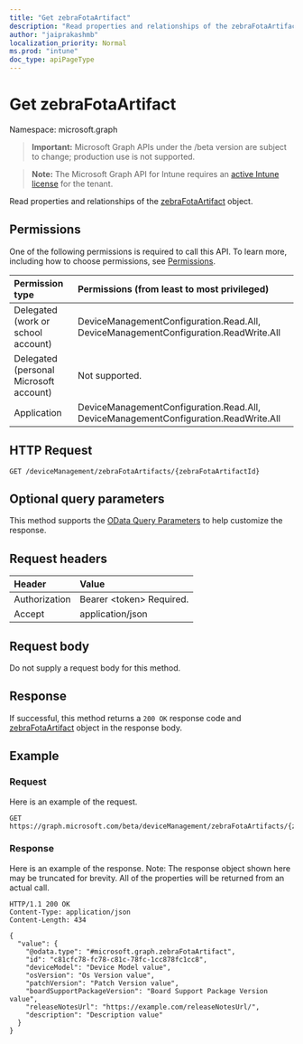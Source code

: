 ```yaml
---
title: "Get zebraFotaArtifact"
description: "Read properties and relationships of the zebraFotaArtifact object."
author: "jaiprakashmb"
localization_priority: Normal
ms.prod: "intune"
doc_type: apiPageType
---
```


# Get zebraFotaArtifact

Namespace: microsoft.graph

> **Important:** Microsoft Graph APIs under the /beta version are subject to change; production use is not supported.

> **Note:** The Microsoft Graph API for Intune requires an [active Intune license](https://go.microsoft.com/fwlink/?linkid=839381) for the tenant.

Read properties and relationships of the [zebraFotaArtifact](../resources/intune-androidfotaservice-zebrafotaartifact.md) object.

## Permissions
One of the following permissions is required to call this API. To learn more, including how to choose permissions, see [Permissions](/graph/permissions-reference).

|Permission type|Permissions (from least to most privileged)|
|:---|:---|
|Delegated (work or school account)|DeviceManagementConfiguration.Read.All, DeviceManagementConfiguration.ReadWrite.All|
|Delegated (personal Microsoft account)|Not supported.|
|Application|DeviceManagementConfiguration.Read.All, DeviceManagementConfiguration.ReadWrite.All|

## HTTP Request
<!-- {
  "blockType": "ignored"
}
-->
``` http
GET /deviceManagement/zebraFotaArtifacts/{zebraFotaArtifactId}
```

## Optional query parameters
This method supports the [OData Query Parameters](/graph/query-parameters) to help customize the response.

## Request headers
|Header|Value|
|:---|:---|
|Authorization|Bearer &lt;token&gt; Required.|
|Accept|application/json|

## Request body
Do not supply a request body for this method.

## Response
If successful, this method returns a `200 OK` response code and [zebraFotaArtifact](../resources/intune-androidfotaservice-zebrafotaartifact.md) object in the response body.

## Example

### Request
Here is an example of the request.
``` http
GET https://graph.microsoft.com/beta/deviceManagement/zebraFotaArtifacts/{zebraFotaArtifactId}
```

### Response
Here is an example of the response. Note: The response object shown here may be truncated for brevity. All of the properties will be returned from an actual call.
``` http
HTTP/1.1 200 OK
Content-Type: application/json
Content-Length: 434

{
  "value": {
    "@odata.type": "#microsoft.graph.zebraFotaArtifact",
    "id": "c81cfc78-fc78-c81c-78fc-1cc878fc1cc8",
    "deviceModel": "Device Model value",
    "osVersion": "Os Version value",
    "patchVersion": "Patch Version value",
    "boardSupportPackageVersion": "Board Support Package Version value",
    "releaseNotesUrl": "https://example.com/releaseNotesUrl/",
    "description": "Description value"
  }
}
```

